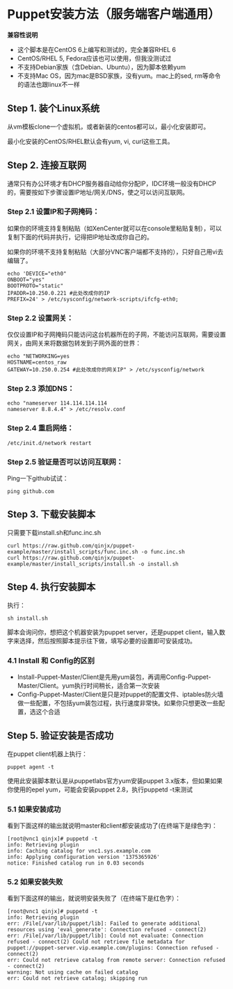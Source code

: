 Puppet安装方法（服务端客户端通用）
=============================
__兼容性说明__

- 这个脚本是在CentOS 6上编写和测试的，完全兼容RHEL 6
- CentOS/RHEL 5, Fedora应该也可以使用，但我没测试过
- 不支持Debian家族（含Debian、Ubuntu），因为脚本依赖yum
- 不支持Mac OS，因为mac是BSD家族，没有yum。mac上的sed, rm等命令的语法也跟linux不一样


## Step 1. 装个Linux系统
从vm模板clone一个虚拟机，或者新装的centos都可以，最小化安装即可。

最小化安装的CentOS/RHEL默认会有yum, vi, curl这些工具。


## Step 2. 连接互联网
通常只有办公环境才有DHCP服务器自动给你分配IP，IDC环境一般没有DHCP的，需要按如下步骤设置IP地址/网关/DNS，使之可以访问互联网。

### Step 2.1 设置IP和子网掩码：
如果你的环境支持复制粘贴（如XenCenter就可以在console里粘贴复制），可以复制下面的代码并执行，记得把IP地址改成你自己的。

如果你的环境不支持复制粘贴（大部分VNC客户端都不支持的），只好自己用vi去编辑了。

	echo 'DEVICE="eth0"
	ONBOOT="yes"
	BOOTPROTO="static"
	IPADDR=10.250.0.221 #此处改成你的IP
	PREFIX=24' > /etc/sysconfig/network-scripts/ifcfg-eth0;

### Step 2.2 设置网关：
仅仅设置IP和子网掩码只能访问这台机器所在的子网，不能访问互联网，需要设置网关，由网关来将数据包转发到子网外面的世界：

	echo "NETWORKING=yes
	HOSTNAME=centos_raw
	GATEWAY=10.250.0.254 #此处改成你的网关IP" > /etc/sysconfig/network

### Step 2.3 添加DNS：

	echo "nameserver 114.114.114.114
	nameserver 8.8.4.4" > /etc/resolv.conf

### Step 2.4 重启网络：
	/etc/init.d/network restart

### Step 2.5 验证是否可以访问互联网：
Ping一下github试试：

	ping github.com


## Step 3. 下载安装脚本
只需要下载install.sh和func.inc.sh

	curl https://raw.github.com/qinjx/puppet-example/master/install_scripts/func.inc.sh -o func.inc.sh
	curl https://raw.github.com/qinjx/puppet-example/master/install_scripts/install.sh -o install.sh
	

## Step 4. 执行安装脚本
执行：
	
	sh install.sh

脚本会询问你，想把这个机器安装为puppet server，还是puppet client，输入数字来选择，然后按照脚本提示往下做，填写必要的设置即可安装成功。

### 4.1 Install 和 Config的区别
- Install-Puppet-Master/Client是先用yum装包，再调用Config-Puppet-Master/Client。yum执行时间稍长，适合第一次安装
- Config-Puppet-Master/Client是只是对puppet的配置文件、iptables防火墙做一些配置，不包括yum装包过程，执行速度非常快。如果你只想更改一些配置，选这个合适

## Step 5. 验证安装是否成功
在puppet client机器上执行：

	puppet agent -t

使用此安装脚本默认是从puppetlabs官方yum安装puppet 3.x版本，但如果如果你使用的epel yum，可能会安装puppet 2.8，执行puppetd -t来测试

### 5.1 如果安装成功
看到下面这样的输出就说明master和client都安装成功了(在终端下是绿色字)：

	[root@vnc1 qinjx]# puppetd -t
	info: Retrieving plugin
	info: Caching catalog for vnc1.sys.example.com
	info: Applying configuration version '1375365926'
	notice: Finished catalog run in 0.03 seconds
	
### 5.2 如果安装失败
看到下面这样的输出，就说明安装失败了（在终端下是红色字）：

	[root@vnc1 qinjx]# puppetd -t
	info: Retrieving plugin
	err: /File[/var/lib/puppet/lib]: Failed to generate additional resources using 'eval_generate': Connection refused - connect(2)
	err: /File[/var/lib/puppet/lib]: Could not evaluate: Connection refused - connect(2) Could not retrieve file metadata for puppet://puppet-server.vip.example.com/plugins: Connection refused - connect(2)
	err: Could not retrieve catalog from remote server: Connection refused - connect(2)
	warning: Not using cache on failed catalog
	err: Could not retrieve catalog; skipping run
